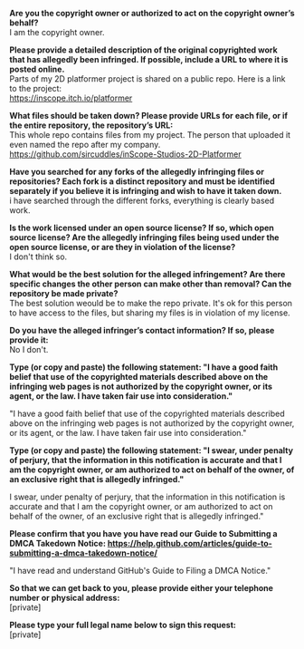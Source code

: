 **Are you the copyright owner or authorized to act on the copyright owner’s behalf?**   
I am the copyright owner.

**Please provide a detailed description of the original copyrighted work that has allegedly been infringed. If possible, include a URL to where it is posted online.**   
Parts of my 2D platformer project is shared on a public repo. Here is a link to the project:   
https://inscope.itch.io/platformer

**What files should be taken down? Please provide URLs for each file, or if the entire repository, the repository’s URL:**   
This whole repo contains files from my project. The person that uploaded it even named the repo after my company.   
https://github.com/sircuddles/inScope-Studios-2D-Platformer  

**Have you searched for any forks of the allegedly infringing files or repositories? Each fork is a distinct repository and must be identified separately if you believe it is infringing and wish to have it taken down.**   
i have searched through the different forks, everything is clearly based work.  

**Is the work licensed under an open source license? If so, which open source license? Are the allegedly infringing files being used under the open source license, or are they in violation of the license?**   
I don't think so.

**What would be the best solution for the alleged infringement? Are there specific changes the other person can make other than removal? Can the repository be made private?**   
The best solution weould be to make the repo private. It's ok for this person to have access to the files, but sharing my files is in violation of my license.  

**Do you have the alleged infringer’s contact information? If so, please provide it:**   
No I don't.

**Type (or copy and paste) the following statement: "I have a good faith belief that use of the copyrighted materials described above on the infringing web pages is not authorized by the copyright owner, or its agent, or the law. I have taken fair use into consideration."**  

"I have a good faith belief that use of the copyrighted materials described above on the infringing web pages is not authorized by the copyright owner, or its agent, or the law. I have taken fair use into consideration."  

**Type (or copy and paste) the following statement: "I swear, under penalty of perjury, that the information in this notification is accurate and that I am the copyright owner, or am authorized to act on behalf of the owner, of an exclusive right that is allegedly infringed."**  

I swear, under penalty of perjury, that the information in this notification is accurate and that I am the copyright owner, or am authorized to act on behalf of the owner, of an exclusive right that is allegedly infringed."

**Please confirm that you have you have read our Guide to Submitting a DMCA Takedown Notice: https://help.github.com/articles/guide-to-submitting-a-dmca-takedown-notice/**  

"I have read and understand GitHub's Guide to Filing a DMCA Notice."  

**So that we can get back to you, please provide either your telephone number or physical address:**   
[private]  

**Please type your full legal name below to sign this request:**   
[private]  
